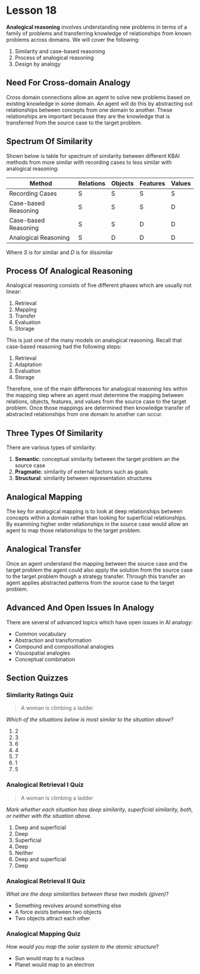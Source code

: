 # Lesson 18

**Analogical reasoning** involves understanding new problems in terms of a family of problems and transferring knowledge of relationships from known problems across domains. We will cover the following:

1. Similarity and case-based reasoning
2. Process of analogical reasoning
3. Design by analogy

## Need For Cross-domain Analogy

Cross domain connections allow an agent to solve new problems based on existing knowledge in some domain. An agent will do this by abstracting out relationships between concepts from one domain to another. These relationships are important because they are the knowledge that is transferred from the source case to the target problem.

## Spectrum Of Similarity

Shown below is table for spectrum of similarity between different KBAI methods from more similar with recording cases to less similar with analogical reasoning:

| Method               | Relations | Objects | Features | Values |
| -------------------- | --------- | ------- | -------- | ------ |
| Recording Cases      | S         | S       | S        | S      |
| Case-based Reasoning | S         | S       | S        | D      |
| Case-based Reasoning | S         | S       | D        | D      |
| Analogical Reasoning | S         | D       | D        | D      |

Where _S_ is for similar and _D_ is for dissimilar

## Process Of Analogical Reasoning

Analogical reasoning consists of five different phases which are usually not linear:

1. Retrieval
2. Mapping
3. Transfer
4. Evaluation
5. Storage

This is just one of the many models on analogical reasoning. Recall that case-based reasoning had the following steps:

1. Retrieval
2. Adaptation
3. Evaluation
4. Storage

Therefore, one of the main differences for analogical reasoning lies within the mapping step where an agent must determine the mapping between relations, objects, features, and values from the source case to the target problem. Once those mappings are determined then knowledge transfer of abstracted relationships from one domain to another can occur.

## Three Types Of Similarity

There are various types of similarity:

1. **Semantic**: conceptual similarity between the target problem an the source case
2. **Pragmatic**: similarity of external factors such as goals
3. **Structural**: similarity between representation structures

## Analogical Mapping

The key for analogical mapping is to look at deep relationships between concepts within a domain rather than looking for superficial relationships. By examining higher order relationships in the source case would allow an agent to map those relationships to the target problem.

## Analogical Transfer

Once an agent understand the mapping between the source case and the target problem the agent could also apply the solution from the source case to the target problem though a strategy transfer. Through this transfer an agent applies abstracted patterns from the source case to the target problem.

## Advanced And Open Issues In Analogy

There are several of advanced topics which have open issues in AI analogy:

- Common vocabulary
- Abstraction and transformation
- Compound and compositional analogies
- Visuospatial analogies
- Conceptual combination

## Section Quizzes

### Similarity Ratings Quiz

> A woman is climbing a ladder

_Which of the situations below is most similar to the situation above_?

1. 2
2. 3
3. 6
4. 4
5. 7
6. 1
7. 5

### Analogical Retrieval I Quiz

> A woman is climbing a ladder

_Mark whether each situation has deep similarity, superficial similarity, both, or neither with the situation above_.

1. Deep and superficial
2. Deep
3. Superficial
4. Deep
5. Neither
6. Deep and superficial
7. Deep

### Analogical Retrieval II Quiz

_What are the deep similarities between these two models (given)_?

- Something revolves around something else
- A force exists between two objects
- Two objects attract each other

### Analogical Mapping Quiz

_How would you map the solar system to the atomic structure_?

- Sun would map to a nucleus
- Planet would map to an electron
